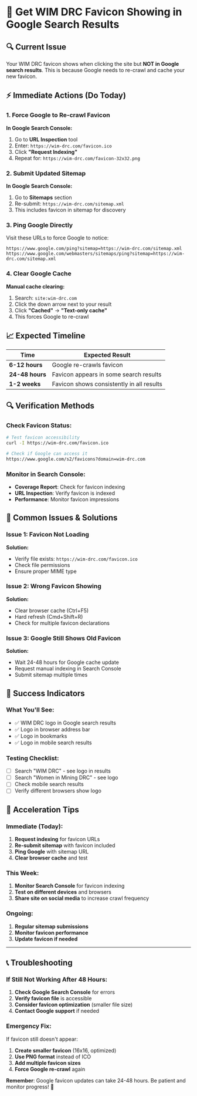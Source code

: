 # 🎯 Get WIM DRC Favicon Showing in Google Search Results

## 🔍 **Current Issue**
Your WIM DRC favicon shows when clicking the site but **NOT in Google search results**. This is because Google needs to re-crawl and cache your new favicon.

## ⚡ **Immediate Actions (Do Today)**

### 1. **Force Google to Re-crawl Favicon**
**In Google Search Console:**
1. Go to **URL Inspection** tool
2. Enter: `https://wim-drc.com/favicon.ico`
3. Click **"Request Indexing"**
4. Repeat for: `https://wim-drc.com/favicon-32x32.png`

### 2. **Submit Updated Sitemap**
**In Google Search Console:**
1. Go to **Sitemaps** section
2. Re-submit: `https://wim-drc.com/sitemap.xml`
3. This includes favicon in sitemap for discovery

### 3. **Ping Google Directly**
Visit these URLs to force Google to notice:
```
https://www.google.com/ping?sitemap=https://wim-drc.com/sitemap.xml
https://www.google.com/webmasters/sitemaps/ping?sitemap=https://wim-drc.com/sitemap.xml
```

### 4. **Clear Google Cache**
**Manual cache clearing:**
1. Search: `site:wim-drc.com`
2. Click the down arrow next to your result
3. Click **"Cached"** → **"Text-only cache"**
4. This forces Google to re-crawl

## 📈 **Expected Timeline**

| Time | Expected Result |
|------|----------------|
| **6-12 hours** | Google re-crawls favicon |
| **24-48 hours** | Favicon appears in some search results |
| **1-2 weeks** | Favicon shows consistently in all results |

## 🔍 **Verification Methods**

### **Check Favicon Status:**
```bash
# Test favicon accessibility
curl -I https://wim-drc.com/favicon.ico

# Check if Google can access it
https://www.google.com/s2/favicons?domain=wim-drc.com
```

### **Monitor in Search Console:**
- **Coverage Report**: Check for favicon indexing
- **URL Inspection**: Verify favicon is indexed
- **Performance**: Monitor favicon impressions

## 🚨 **Common Issues & Solutions**

### **Issue 1: Favicon Not Loading**
**Solution:**
- Verify file exists: `https://wim-drc.com/favicon.ico`
- Check file permissions
- Ensure proper MIME type

### **Issue 2: Wrong Favicon Showing**
**Solution:**
- Clear browser cache (Ctrl+F5)
- Hard refresh (Cmd+Shift+R)
- Check for multiple favicon declarations

### **Issue 3: Google Still Shows Old Favicon**
**Solution:**
- Wait 24-48 hours for Google cache update
- Request manual indexing in Search Console
- Submit sitemap multiple times

## 🎯 **Success Indicators**

### **What You'll See:**
- ✅ WIM DRC logo in Google search results
- ✅ Logo in browser address bar
- ✅ Logo in bookmarks
- ✅ Logo in mobile search results

### **Testing Checklist:**
- [ ] Search "WIM DRC" - see logo in results
- [ ] Search "Women in Mining DRC" - see logo
- [ ] Check mobile search results
- [ ] Verify different browsers show logo

## 🚀 **Acceleration Tips**

### **Immediate (Today):**
1. **Request indexing** for favicon URLs
2. **Re-submit sitemap** with favicon included
3. **Ping Google** with sitemap URL
4. **Clear browser cache** and test

### **This Week:**
1. **Monitor Search Console** for favicon indexing
2. **Test on different devices** and browsers
3. **Share site on social media** to increase crawl frequency

### **Ongoing:**
1. **Regular sitemap submissions**
2. **Monitor favicon performance**
3. **Update favicon if needed**

---

## 📞 **Troubleshooting**

### **If Still Not Working After 48 Hours:**
1. **Check Google Search Console** for errors
2. **Verify favicon file** is accessible
3. **Consider favicon optimization** (smaller file size)
4. **Contact Google support** if needed

### **Emergency Fix:**
If favicon still doesn't appear:
1. **Create smaller favicon** (16x16, optimized)
2. **Use PNG format** instead of ICO
3. **Add multiple favicon sizes**
4. **Force Google re-crawl** again

**Remember**: Google favicon updates can take 24-48 hours. Be patient and monitor progress! 🎯
